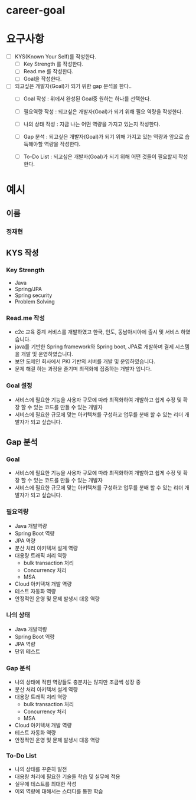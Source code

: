 # career-goal

# 요구사항
- [ ] KYS(Known Your Self)를 작성한다.
    - [ ] Key Strength 를 작성한다.
    - [ ] Read.me 를 작성한다.
    - [ ] Goal을 작성한다.
- [ ] 되고싶은 개발자(Goal)가 되기 위한 gap 분석을 한다..
    - [ ] Goal 작성 : 위에서 완성된 Goal중 원하는 하나를 선택한다.
    - [ ] 필요역량 작성 : 되고싶은 개발자(Goal)가 되기 위해 필요 역량을 작성한다.
    - [ ] 나의 상태 작성 : 지금 나는 어떤 역량을 가지고 있는지 작성한다.
    - [ ] Gap 분석 : 되고싶은 개발자(Goal)가 되기 위해 가지고 있는 역량과 앞으로 습득해야할 역량을 작성한다.
    - [ ] To-Do List : 되고싶은 개발자(Goal)가 되기 위해 어떤 것들이 필요할지 작성한다.


# 예시
## 이름
### 정재현
## KYS 작성
### Key Strength
- Java
- Spring/JPA
- Spring security
- Problem Solving
### Read.me 작성
- c2c 교육 중계 서비스를 개발하였고 한국, 인도, 동남아시아에 출시 및 서비스 하였습니다.
- java를 기반한 Spring framework와 Spring boot, JPA로 개발하며 결제 시스템을 개발 및 운영하였습니다.
- 보안 도메인 회사에서 PKI 기반의 서버를 개발 및 운영하였습니다.
- 문제 해결 하는 과정을 즐기며 최적화에 집중하는 개발자 입니다.

### Goal 설정
- 서비스에 필요한 기능을 사용자 규모에 따라 최적화하여 개발하고 쉽게 수정 및 확장 할 수 있는 코드를 만들 수 있는 개발자
- 서비스에 필요한 규모에 맞는 아키텍쳐를 구성하고 업무를 분배 할 수 있는 리더 개발자가 되고 싶습니다.
## Gap 분석
### Goal
- 서비스에 필요한 기능을 사용자 규모에 따라 최적화하여 개발하고 쉽게 수정 및 확장 할 수 있는 코드를 만들 수 있는 개발자
- 서비스에 필요한 규모에 맞는 아키텍쳐를 구성하고 업무를 분배 할 수 있는 리더 개발자가 되고 싶습니다.
### 필요역량
- Java 개발역량
- Spring Boot 역량
- JPA 역량
- 분산 처리 아키텍쳐 설계 역량
- 대용량 트래픽 처리 역량
  - bulk transaction 처리
  - Concurrency 처리
  - MSA 
- Cloud 아키텍쳐 개발 역량
- 테스트 자동화 역량
- 안정적인 운영 및 문제 발생시 대응 역량
### 나의 상태
- Java 개발역량
- Spring Boot 역량
- JPA 역량
- 단위 테스트
### Gap 분석
- 나의 상태에 적힌 역량들도 충분치는 않지만 조금씩 성장 중
- 분산 처리 아키텍쳐 설계 역량
- 대용량 트래픽 처리 역량
  - bulk transaction 처리
  - Concurrency 처리
  - MSA 
- Cloud 아키텍쳐 개발 역량
- 테스트 자동화 역량
- 안정적인 운영 및 문제 발생시 대응 역량
### To-Do List
- 나의 상태를 꾸준히 발전
- 대용량 처리에 필요한 기술들 학습 및 실무에 적용
- 실무에 테스트를 최대한 작성
- 이외 역량에 대해서는 스터디를 통한 학습



